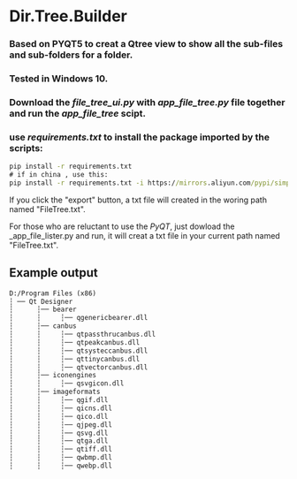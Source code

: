 # Dir.Tree.Builder
### Based on PYQT5 to creat a Qtree view to show all the sub-files and sub-folders for a folder.  
### Tested in Windows 10.  
### Download the *file_tree_ui.py* with *app_file_tree.py* file together and run the _app_file_tree_ scipt.
### use *requirements.txt* to install the package imported by the scripts:
```cmd
pip install -r requirements.txt
# if in china , use this:
pip install -r requirements.txt -i https://mirrors.aliyun.com/pypi/simple/  
```
If you click the "export" button, a txt file will created in the woring path named "FileTree.txt".  


For those who are reluctant to use the _PyQT_, just dowload the _app_file_lister.py and run, it will creat a txt file in your current path named "FileTree.txt".   

## Example output
```txt
D:/Program Files (x86)
┆︎ ── Qt Designer
┆︎      ┆︎── bearer
┆︎      ┆︎     ┆︎── qgenericbearer.dll
┆︎      ┆︎── canbus
┆︎      ┆︎     ┆︎── qtpassthrucanbus.dll
┆︎      ┆︎     ┆︎── qtpeakcanbus.dll
┆︎      ┆︎     ┆︎── qtsysteccanbus.dll
┆︎      ┆︎     ┆︎── qttinycanbus.dll
┆︎      ┆︎     ┆︎── qtvectorcanbus.dll
┆︎      ┆︎── iconengines
┆︎      ┆︎     ┆︎── qsvgicon.dll
┆︎      ┆︎── imageformats
┆︎      ┆︎     ┆︎── qgif.dll
┆︎      ┆︎     ┆︎── qicns.dll
┆︎      ┆︎     ┆︎── qico.dll
┆︎      ┆︎     ┆︎── qjpeg.dll
┆︎      ┆︎     ┆︎── qsvg.dll
┆︎      ┆︎     ┆︎── qtga.dll
┆︎      ┆︎     ┆︎── qtiff.dll
┆︎      ┆︎     ┆︎── qwbmp.dll
┆︎      ┆︎     ┆︎── qwebp.dll
```